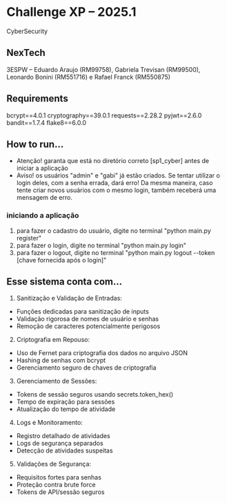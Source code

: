 # Challenge XP – 2025.1
CyberSecurity

## NexTech
3ESPW – Eduardo Araujo (RM99758), Gabriela Trevisan (RM99500), Leonardo Bonini (RM551716) e Rafael Franck (RM550875)

## Requirements
bcrypt==4.0.1
cryptography==39.0.1
requests==2.28.2
pyjwt==2.6.0
bandit==1.7.4
flake8==6.0.0

## How to run...
* Atenção! garanta que está no diretório correto [sp1_cyber] antes de iniciar a aplicação
* Aviso! os usuários "admin" e "gabi" já estão criados. Se tentar utilizar o login deles, com a senha errada, dará erro! Da mesma maneira, caso tente criar novos usuários com o mesmo login, também receberá uma mensagem de erro.
### iniciando a aplicação
1) para fazer o cadastro do usuário, digite no terminal "python main.py register" 
2) para fazer o login, digite no terminal "python main.py login"
3) para fazer o logout, digite no terminal "python main.py logout --token [chave fornecida após o login]"


## Esse sistema conta com...
1. Sanitização e Validação de Entradas:
- Funções dedicadas para sanitização de inputs
- Validação rigorosa de nomes de usuário e senhas
- Remoção de caracteres potencialmente perigosos

2. Criptografia em Repouso:
- Uso de Fernet para criptografia dos dados no arquivo JSON
- Hashing de senhas com bcrypt
- Gerenciamento seguro de chaves de criptografia

3. Gerenciamento de Sessões:
- Tokens de sessão seguros usando secrets.token_hex()
- Tempo de expiração para sessões
- Atualização do tempo de atividade

4. Logs e Monitoramento:
- Registro detalhado de atividades
- Logs de segurança separados
- Detecção de atividades suspeitas

5. Validações de Segurança:
- Requisitos fortes para senhas
- Proteção contra brute force
- Tokens de API/sessão seguros
